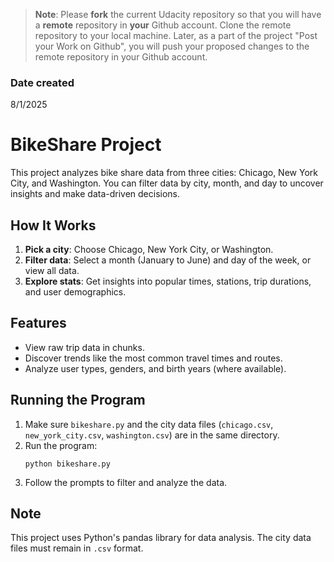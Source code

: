 >**Note**: Please **fork** the current Udacity repository so that you will have a **remote** repository in **your** Github account. Clone the remote repository to your local machine. Later, as a part of the project "Post your Work on Github", you will push your proposed changes to the remote repository in your Github account.

### Date created
8/1/2025

# BikeShare Project

This project analyzes bike share data from three cities: Chicago, New York City, and Washington. You can filter data by city, month, and day to uncover insights and make data-driven decisions.

## How It Works
1. **Pick a city**: Choose Chicago, New York City, or Washington.
2. **Filter data**: Select a month (January to June) and day of the week, or view all data.
3. **Explore stats**: Get insights into popular times, stations, trip durations, and user demographics.

## Features
- View raw trip data in chunks.
- Discover trends like the most common travel times and routes.
- Analyze user types, genders, and birth years (where available).

## Running the Program
1. Make sure `bikeshare.py` and the city data files (`chicago.csv`, `new_york_city.csv`, `washington.csv`) are in the same directory.
2. Run the program:
   ```
   python bikeshare.py
   ```
3. Follow the prompts to filter and analyze the data.

## Note
This project uses Python's pandas library for data analysis. The city data files must remain in `.csv` format.


